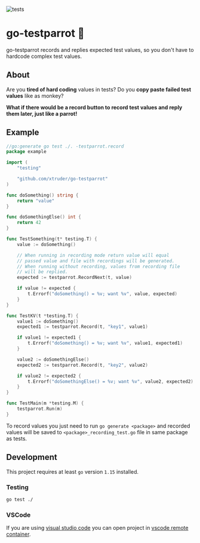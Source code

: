 ![tests](https://github.com/xtruder/go-testparrot/workflows/test/badge.svg)

# go-testparrot :parrot:

go-testparrot records and replies expected test values, so you don't have
to hardcode complex test values.

## About

Are you **tired of hard coding** values in tests?
Do you **copy paste failed test values** like as monkey?

**What if there would be a record button to record test values and reply them
later, just like a parrot!**

## Example

```go
//go:generate go test ./. -testparrot.record
package example

import (
	"testing"

	"github.com/xtruder/go-testparrot"
)

func doSomething() string {
    return "value"
}

func doSomethingElse() int {
    return 42
}

func TestSomething(t* testing.T) {
    value := doSomething()

    // When running in recording mode return value will equal
    // passed value and file with recordings will be generated.
    // When running without recording, values from recording file
    // will be replied.
    expected := testparrot.RecordNext(t, value)

    if value != expected {
        t.Errorf("doSomething() = %v; want %v", value, expected)
    }
}

func TestKV(t *testing.T) {
    value1 := doSomething()
    expected1 := testparrot.Record(t, "key1", value1)

    if value1 != expected1 {
        t.Errorf("doSomething() = %v; want %v", value1, expected1)
    }

    value2 := doSomethingElse()
    expected2 := testparrot.Record(t, "key2", value2)

    if value2 != expected2 {
        t.Errorf("doSomethingElse() = %v; want %v", value2, expected2)
    }
}

func TestMain(m *testing.M) {
	testparrot.Run(m)
}
```

To record values you just need to run `go generate <package>` and recorded
values will be saved to `<package>_recording_test.go` file in same package as tests.

## Development

This project requires at least `go` version `1.15` installed.

### Testing

```bash
go test ./
```

### VSCode

If you are using [visual studio code](https://code.visualstudio.com/) you can open
project in [vscode remote container](https://code.visualstudio.com/docs/remote/containers).
